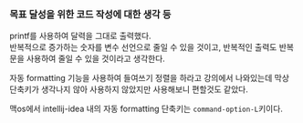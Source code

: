### 목표 달성을 위한 코드 작성에 대한 생각 등

printf를 사용하여 달력을 그대로 출력했다.
<br>
반복적으로 증가하는 숫자를 변수 선언으로 줄일 수 있을 것이고, 반복적인 출력도 반복문을 사용하여 줄일 수 있을 것이라고 생각한다.

자동 formatting 기능을 사용하여 들여쓰기 정렬을 하라고 강의에서 나와있는데
막상 단축키가 생각나지 않아 사용하지 않았지만 사용해보니 편할것도 같았다.


맥os에서 intellij-idea 내의 자동 formatting 단축키는 `command-option-L`키이다.